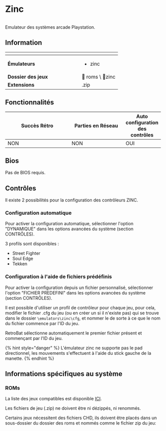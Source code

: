 # Zinc



<div align="left">

<figure><img src="https://github.com/fabricecaruso/es-theme-carbon/blob/master/art/logos/zinc.png?raw=true" alt=""><figcaption></figcaption></figure>

</div>

Emulateur des systèmes arcade Playstation.

## Information

<table data-header-hidden><thead><tr><th width="224"></th><th></th></tr></thead><tbody><tr><td><strong>Émulateurs</strong></td><td><ul><li>zinc</li></ul></td></tr><tr><td><strong>Dossier des jeux</strong></td><td><span data-gb-custom-inline data-tag="emoji" data-code="1f4c2">📂</span> roms \ <span data-gb-custom-inline data-tag="emoji" data-code="1f4c2">📂</span>zinc</td></tr><tr><td><strong>Extensions</strong></td><td>.zip</td></tr></tbody></table>

## Fonctionnalités

<table><thead><tr><th width="245">Succès Rétro</th><th width="200">Parties en Réseau</th><th>Auto configuration des contrôles</th></tr></thead><tbody><tr><td>NON</td><td>NON</td><td>OUI</td></tr></tbody></table>

## Bios

Pas de BIOS requis.

## Contrôles

Il existe 2 possibilités pour la configuration des contrôleurs ZINC.

### Configuration automatique

Pour activer la configuration automatique, sélectionner l'option "DYNAMIQUE" dans les options avancées du système (section CONTRÔLES).

3 profils sont disponibles :

* Street Fighter
* Soul Edge
* Tekken

### Configuration à l'aide de fichiers prédéfinis

Pour activer la configuration depuis un fichier personnalisé, sélectionner l'option "FICHIER PREDEFINI" dans les options avancées du système (section CONTRÔLES).

Il est possible d'utiliser un profil de contrôleur pour chaque jeu, pour cela, modifier le fichier .cfg du jeu (ou en créer un si il n'existe pas) qui se trouve dans le dossier `\emulators\zinc\cfg`, et nommer le de sorte à ce que le nom du fichier commence par l'ID du jeu.

RetroBat sélectionne automatiquement le premier fichier présent et commençant par l'ID du jeu.



{% hint style="danger" %}
L'émulateur zinc ne supporte pas le pad directionnel, les mouvements s'effectuent à l'aide du stick gauche de la manette.
{% endhint %}

## Informations spécifiques au système

### ROMs

La liste des jeux compatibles est disponible [ICI](https://emulation.gametechwiki.com/index.php/ZiNc).

Les fichiers de jeu (.zip) ne doivent être ni dézippés, ni renommés.

Certains jeux nécessitent des fichiers CHD, ils doivent être placés dans un sous-dossier du dossier des roms et nommés comme le fichier zip du jeu:

<div align="left">

<figure><img src="https://i.imgur.com/w68hUHc.png" alt=""><figcaption></figcaption></figure>

</div>

